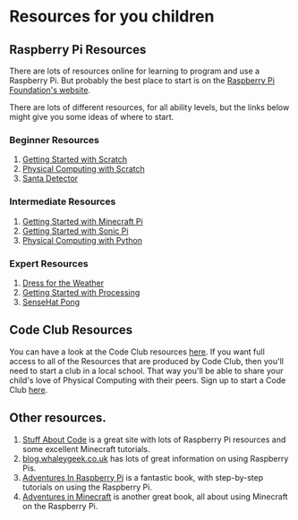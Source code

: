 # Resources for you children

## Raspberry Pi Resources
There are lots of resources online for learning to program and use a Raspberry Pi. But probably the best place to start is on the [Raspberry Pi Foundation's website](https://www.raspberrypi.org/learning/).

There are lots of different resources, for all ability levels, but the links below might give you some ideas of where to start.

### Beginner Resources
1. [Getting Started with Scratch](https://www.raspberrypi.org/learning/getting-started-with-scratch/)
1. [Physical Computing with Scratch](https://www.raspberrypi.org/learning/physical-computing-with-scratch/)
1. [Santa Detector](https://www.raspberrypi.org/learning/santa-detector/)

### Intermediate Resources
1. [Getting Started with Minecraft Pi](https://www.raspberrypi.org/learning/getting-started-with-minecraft-pi/)
1. [Getting Started with Sonic Pi](https://www.raspberrypi.org/learning/getting-started-with-sonic-pi/)
1. [Physical Computing with Python](https://www.raspberrypi.org/learning/physical-computing-with-python/)

### Expert Resources
1. [Dress for the Weather](https://www.raspberrypi.org/learning/dress-for-the-weather/)
1. [Getting Started with Processing](https://www.raspberrypi.org/learning/introduction-to-processing/)
1. [SenseHat Pong](https://www.raspberrypi.org/learning/sense-hat-pong/)

## Code Club Resources
You can have a look at the Code Club resources [here](https://www.codeclubprojects.org/en-GB/). If you want full access to all of the Resources that are produced by Code Club, then you'll need to start a club in a local school. That way you'll be able to share your child's love of Physical Computing with their peers. Sign up to start a Code Club [here](https://www.codeclub.org.uk/start-a-club/volunteers).

## Other resources.
1. [Stuff About Code](http://www.stuffaboutcode.com/) is a great site with lots of Raspberry Pi resources and some excellent Minecraft tutorials.
2. [blog.whaleygeek.co.uk](http://blog.whaleygeek.co.uk/) has lots of great information on using Raspberry Pis.
3. [Adventures In Raspberry Pi](https://www.amazon.co.uk/dp/B00H473JN2/ref=dp-kindle-redirect?_encoding=UTF8&btkr=1) is a fantastic book, with step-by-step tutorials on using the Raspberry Pi.
4. [Adventures in Minecraft](https://www.amazon.co.uk/Adventures-Minecraft-David-Whale/dp/111894691X) is another great book, all about using Minecraft on the Raspberry Pi.

